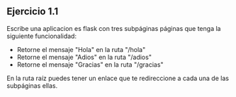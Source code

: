 ## Ejercicio 1.1

Escribe una aplicacion es flask con tres subpáginas páginas
que tenga la siguiente funcionalidad:
- Retorne el mensaje "Hola" en la ruta "/hola"
- Retorne el mensaje "Adios" en la ruta "/adios"
- Retorne el mensaje "Gracias" en la ruta "/gracias"

En la ruta raíz puedes tener un enlace que te redireccione a cada una de las subpáginas ellas. 
